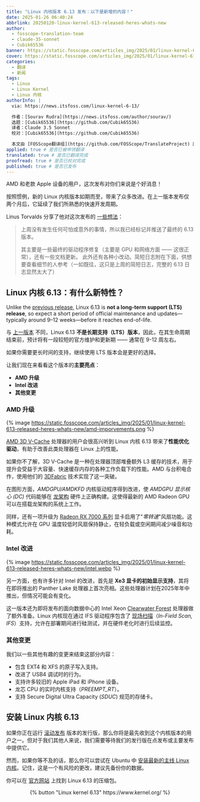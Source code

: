 ```yaml
---
title: "Linux 内核版本 6.13 发布：以下是新增的内容！"
date: 2025-01-26 06:40:24
abbrlink: 20250120-linux-kernel-613-released-heres-whats-new
author:
  - fosscope-translation-team
  - claude-35-sonnet
  - Cubik65536
banner: https://static.fosscope.com/articles_img/2025/01/linux-kernel-613-released-heres-whats-new/linux-kernel-6-13-release.webp
cover: https://static.fosscope.com/articles_img/2025/01/linux-kernel-613-released-heres-whats-new/linux-kernel-6-13-release.webp
categories:
  - 翻译
  - 新闻
tags:
  - Linux
  - Linux Kernel
  - Linux 内核
authorInfo: |
  via: https://news.itsfoss.com/linux-kernel-6-13/

  作者：[Sourav Rudra](https://news.itsfoss.com/author/sourav/)
  选题：[Cubik65536](https://github.com/Cubik65536)
  译者：Claude 3.5 Sonnet
  校对：[Cubik65536](https://github.com/Cubik65536)

  本文由 [FOSScope翻译组](https://github.com/FOSScope/TranslateProject) 原创编译，[开源观察](https://fosscope.com/) 荣誉推出
applied: true # 是否已被申领翻译
translated: true # 是否已翻译完成
proofread: true # 是否已校对完成
published: true # 是否已发布
---
```


<!-- 所有以 `{{variable}}` 形式展现的内容都需要替换为实际内容 -->

AMD 和老款 Apple 设备的用户，这次发布对你们来说是个好消息！

<!-- more -->

按照惯例，新的 Linux 内核版本如期而至，带来了众多改进。在上一版本发布仅两个月后，它延续了我们所熟悉的快速开发周期。

Linus Torvalds 分享了他对这次发布的 [一些想法](https://lore.kernel.org/lkml/CAHk-=wiprabAQcCwb3qNhrT5P50MJNqunC9JU5v99kdvM-2rsg@mail.gmail.com/T/)：

> 上周没有发生任何可怕或意外的事情，所以我已经标记并推送了最终的 6.13 版本。
> 
> 其主要是一些最终的驱动程序修复（主要是 GPU 和网络方面 —— 这很正常），还有一些文档更新。
> 此外还有各种小改动。简短日志附在下面，供想要查看细节的人参考（一如既往，这只是上周的简短日志，完整的 6.13 日志显然太大了）

## Linux 内核 6.13：有什么新特性？

Unlike the [previous release](https://news.itsfoss.com/linux-kernel-6-12/), Linux 6.13 is **not a long-term support (LTS) release**, so expect a short period of official maintenance and updates—typically around 9–12 weeks—before it reaches end-of-life.

与 [上一版本](https://news.itsfoss.com/linux-kernel-6-12/) 不同，Linux 6.13 **不是长期支持（LTS）版本**，因此，在其生命周期结束前，预计将有一段较短的官方维护和更新期 —— 通常在 9-12 周左右。

如果你需要更长时间的支持，继续使用 LTS 版本会是更好的选择。

让我们现在来看看这个版本的**主要亮点**：

* **AMD 升级**
* **Intel 改进**
* **其他变更**

### AMD 升级

{% image https://static.fosscope.com/articles_img/2025/01/linux-kernel-613-released-heres-whats-new/amd-imporvements.png %}

[AMD 3D V-Cache](https://www.amd.com/en/products/processors/technologies/3d-v-cache.html) 处理器的用户会很高兴听到 Linux 内核 6.13 带来了**性能优化驱动**，有助于改善此类处理器在 Linux 上的性能。

如果你不了解，3D V-Cache 是一种在处理器顶部堆叠额外 L3 缓存的技术，用于提升会受益于大容量、快速缓存内存的各种工作负载下的性能。AMD 与台积电合作，使用他们的 [3DFabric](https://3dfabric.tsmc.com/english/dedicatedFoundry/technology/3DFabric.htm) 技术实现了这一突破。

在图形方面，*AMDGPU/AMDKFD* 内核驱动程序得到改进，使 *AMDGPU 显示核心 (DC)* 代码能够在 [龙架构](https://zh.wikipedia.org/wiki/%E9%BE%99%E8%8A%AF) 硬件上正确构建。这使得最新的 AMD Radeon GPU 可以在搭载龙架构的系统上工作。

同样，还有一项升级为 [Radeon RX 7000 系列](https://en.wikipedia.org/wiki/Radeon_RX_7000_series) 显卡启用了"*零转速*"风扇功能。这种模式允许在 GPU 温度较低时风扇保持静止，在轻负载或空闲期间减少噪音和功耗。

### Intel 改进

{% image https://static.fosscope.com/articles_img/2025/01/linux-kernel-613-released-heres-whats-new/intel.webp %}

另一方面，也有许多针对 Intel 的改进，首先是 **Xe3 显卡的初始显示支持**，其将在即将推出的 Panther Lake 处理器上首次亮相。这些处理器计划在2025年年中推出，但情况可能会有变化。

这一版本还为即将发布的面向数据中心的 Intel Xeon [Clearwater Forest](https://www.intel.com/content/www/us/en/foundry/library/advanced-process-technologies-for-data-center.html) 处理器做了额外准备。Linux 内核现在通过 IFS 驱动程序包含了 [现场扫描](https://www.intel.com/content/www/us/en/support/articles/000099537/processors/intel-xeon-processors.html)（*In-Field Scan, IFS*）支持，允许在部署期间进行硅测试，并在硬件老化时进行后续监控。

### 其他变更

我们以一些其他有趣的变更来结束这部分内容：

* 包含 EXT4 和 XFS 的原子写入支持。
* 改进了 USB4 调试时的行为。
* 支持许多较旧的 Apple iPad 和 iPhone 设备。
* 龙芯 CPU 的实时内核支持（*PREEMPT\_RT*）。
* 支持 Secure Digital Ultra Capacity (*SDUC*) 规范的存储卡。

## 安装 Linux 内核 6.13

如果你正在运行 [滚动发布](https://itsfoss.com/rolling-release/) 版本的发行版，那么你将是最先收到这个内核版本的用户之一。但对于我们其他人来说，我们需要等待我们的发行版在点发布或主要发布中提供它。

然而，如果你等不及的话，那么你可以尝试在 Ubuntu 中 [安装最新的主线 Linux 内核](https://itsfoss.com/upgrade-linux-kernel-ubuntu/)。记住，这是一个有风险的更改，建议先备份你的数据。

你可以在 [官方网站](https://www.kernel.org/) 上找到 Linux 6.13 的压缩包。

<center>{% button "Linux kernel 6.13" https://www.kernel.org/ %}</center>
